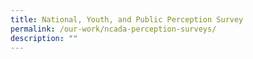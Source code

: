 ```yaml
---
title: National, Youth, and Public Perception Survey
permalink: /our-work/ncada-perception-surveys/
description: ""
---
```

